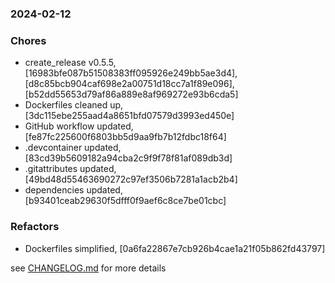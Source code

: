 ### 2024-02-12

### Chores
+ create_release v0.5.5, [16983bfe087b51508383ff095926e249bb5ae3d4], [d8c85bcb904caf698e2a00751d18cc7a1f89e096], [b52dd55653d79af86a889e8af969272e93b6cda5]
+ Dockerfiles cleaned up, [3dc115ebe255aad4a8651bfd07579d3993ed450e]
+ GitHub workflow updated, [fe87fc225600f6803bb5d9aa9fb7b12fdbc18f64]
+ .devcontainer updated, [83cd39b5609182a94cba2c9f9f78f81af089db3d]
+ .gitattributes updated, [49bd48d55463690272c97ef3506b7281a1acb2b4]
+ dependencies updated, [b93401ceab29630f5dfff0f9aef6c8ce7be01cbc]

### Refactors
+ Dockerfiles simplified, [0a6fa22867e7cb926b4cae1a21f05b862fd43797]

see <a href='https://github.com/mrjackwills/mealpedant_backup_pi/blob/main/CHANGELOG.md'>CHANGELOG.md</a> for more details
